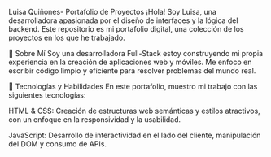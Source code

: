Luisa Quiñones- Portafolio de Proyectos
¡Hola! Soy Luisa, una desarrolladora apasionada por el diseño de interfaces y la lógica del backend. Este repositorio es mi portafolio digital, una colección de los proyectos en los que he trabajado.

🧐 Sobre Mí
Soy una desarrolladora Full-Stack estoy construyendo mi propia experiencia en la creación de aplicaciones web y móviles. Me enfoco en escribir código limpio y eficiente para resolver problemas del mundo real.

🚀 Tecnologías y Habilidades
En este portafolio, muestro mi trabajo con las siguientes tecnologías:

HTML & CSS: Creación de estructuras web semánticas y estilos atractivos, con un enfoque en la responsividad y la usabilidad.

JavaScript: Desarrollo de interactividad en el lado del cliente, manipulación del DOM y consumo de APIs.

